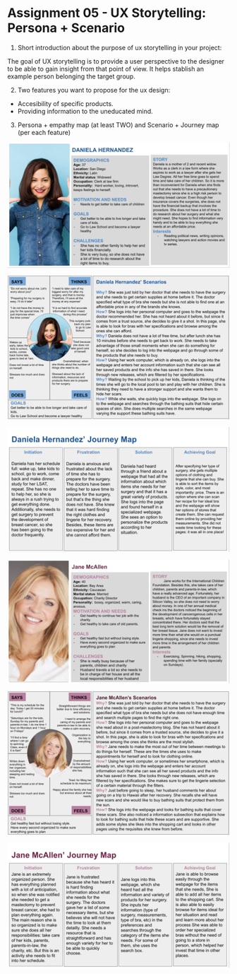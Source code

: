 # Assignment 05 - UX Storytelling: Persona + Scenario

1. Short introduction about the purpose of ux storytelling in your project:

The goal of UX storytelling is to provide a user perspective to the designer to be able to gain insight from that point of view. It helps stablish an example person belonging the target group.

2. Two features you want to propose for the ux design:
- Accesibility of specific products.
- Providing information to the uneducated mind.

3. Persona + empathy map (at least TWO) and  Scenario + Journey map (per each feature)

![](https://github.com/isabelroig/DH-150---Isabel-Roig-Penso/blob/main/Assignment05/Persona%201.png)

![](https://github.com/isabelroig/DH-150---Isabel-Roig-Penso/blob/main/Assignment05/Persona%202.png)

![](https://github.com/isabelroig/DH-150---Isabel-Roig-Penso/blob/main/Assignment05/Persona%203.png)

![](https://github.com/isabelroig/DH-150---Isabel-Roig-Penso/blob/main/Assignment05/Persona%204.png)

![](https://github.com/isabelroig/DH-150---Isabel-Roig-Penso/blob/main/Assignment05/Persona%205.png)

![](https://github.com/isabelroig/DH-150---Isabel-Roig-Penso/blob/main/Assignment05/Persona%206.png)

